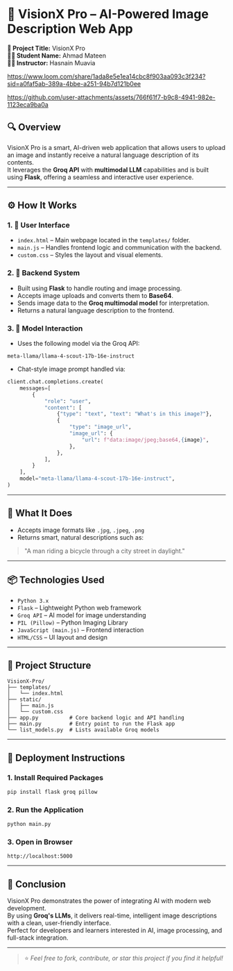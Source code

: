 # 🚀 VisionX Pro – AI-Powered Image Description Web App

**📝 Project Title:** VisionX Pro  
**👨‍🎓 Student Name:** Ahmad Mateen  
**👨‍🏫 Instructor:** Hasnain Muavia  

 https://www.loom.com/share/1ada8e5e1ea14cbc8f903aa093c3f234?sid=a0faf5ab-389a-4bbe-a251-94b7d121b0ee

https://github.com/user-attachments/assets/766f61f7-b9c8-4941-982e-1123eca9ba0a


## 🔍 Overview

VisionX Pro is a smart, AI-driven web application that allows users to upload an image and instantly receive a natural language description of its contents.  
It leverages the **Groq API** with **multimodal LLM** capabilities and is built using **Flask**, offering a seamless and interactive user experience.

---

## ⚙️ How It Works

### 1. 🎨 User Interface
- `index.html` – Main webpage located in the `templates/` folder.
- `main.js` – Handles frontend logic and communication with the backend.
- `custom.css` – Styles the layout and visual elements.

### 2. 🔧 Backend System
- Built using **Flask** to handle routing and image processing.
- Accepts image uploads and converts them to **Base64**.
- Sends image data to the **Groq multimodal model** for interpretation.
- Returns a natural language description to the frontend.

### 3. 🧠 Model Interaction
- Uses the following model via the Groq API:

```
meta-llama/llama-4-scout-17b-16e-instruct
```

- Chat-style image prompt handled via:

```python
client.chat.completions.create(
    messages=[
        {
            "role": "user",
            "content": [
                {"type": "text", "text": "What's in this image?"},
                {
                    "type": "image_url",
                    "image_url": {
                        "url": f"data:image/jpeg;base64,{image}",
                    },
                },
            ],
        }
    ],
    model="meta-llama/llama-4-scout-17b-16e-instruct",
)
```

---

## 🧠 What It Does

- Accepts image formats like `.jpg`, `.jpeg`, `.png`
- Returns smart, natural descriptions such as:

> "A man riding a bicycle through a city street in daylight."

---

## 📦 Technologies Used

- `Python 3.x`
- `Flask` – Lightweight Python web framework
- `Groq API` – AI model for image understanding
- `PIL (Pillow)` – Python Imaging Library
- `JavaScript (main.js)` – Frontend interaction
- `HTML/CSS` – UI layout and design

---

## 📁 Project Structure

```
VisionX-Pro/
├── templates/
│   └── index.html
├── static/
│   ├── main.js
│   └── custom.css
├── app.py          # Core backend logic and API handling
├── main.py         # Entry point to run the Flask app
└── list_models.py  # Lists available Groq models
```

---

## 🚀 Deployment Instructions

### 1. Install Required Packages
```bash
pip install flask groq pillow
```

### 2. Run the Application
```bash
python main.py
```

### 3. Open in Browser
```
http://localhost:5000
```

---

## 🏁 Conclusion

VisionX Pro demonstrates the power of integrating AI with modern web development.  
By using **Groq's LLMs**, it delivers real-time, intelligent image descriptions with a clean, user-friendly interface.  
Perfect for developers and learners interested in AI, image processing, and full-stack integration.

---

> ⭐ *Feel free to fork, contribute, or star this project if you find it helpful!*


